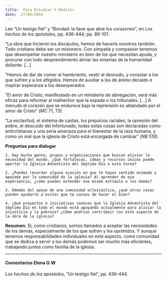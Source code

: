 ```yaml
---
title:  Para Estudiar Y Meditar
date:  27/09/2019
---
```


Lee “Un testigo fiel” y “Bondad: la llave que abre los corazones”, en _Los hechos de los apóstoles,_ pp. 436-444; pp. 86-101.

“La obra que hicieron los discípulos, hemos de hacerla nosotros también. Todo cristiano debe ser un misionero. Con simpatía y compasión tenemos que desempeñar nuestro ministerio en bien de los que necesitan ayuda, y procurar con todo desprendimiento aliviar las miserias de la humanidad doliente. [...]

“Hemos de dar de comer al hambriento, vestir al desnudo, y consolar a los que sufren y a los afligidos. Hemos de auxiliar a los de ánimo decaído e inspirar esperanza a los desesperados.

“El amor de Cristo, manifestado en un ministerio de abnegación, será más eficaz para reformar al malhechor que la espada o los tribunales. [...] A menudo el corazón que se endurece bajo la reprensión es ablandado por el amor de Cristo” (_MC_ 71, 73).

“La esclavitud, el sistema de castas, los prejuicios raciales, la opresión del pobre, el descuido del infortunado, todas estas cosas son declaradas como anticristianas y una seria amenaza para el bienestar de la raza humana, y como un mal que la iglesia de Cristo está encargada de cambiar” (_NB_ 519).

**Preguntas para dialogar**

`1. Hay mucha gente, grupos y organizaciones que buscan aliviar la necesidad del mundo. ¿Qué fortalezas, ideas y recursos únicos puede aportar la Iglesia Adventista del Séptimo Día a esta tarea?`

`2. ¿Puedes recordar alguna ocasión en que te hayas sentido animado y apoyado por la comunidad de la iglesia? Al aprender de esa experiencia, ¿cómo puedes extender ese mismo estímulo a los demás?`

`3. Además del apoyo de una comunidad eclesiástica, ¿qué otras cosas pueden ayudarte a evitar que te canses de hacer el bien?`

`4. ¿Qué proyectos e iniciativas conoces que la Iglesia Adventista del Séptimo Día en todo el mundo está apoyando actualmente para aliviar la injusticia y la pobreza? ¿Cómo podrías contribuir con este aspecto de la obra de la iglesia?`

**Resumen**:  Sí, como cristianos, somos llamados a aceptar las necesidades de los demás, especialmente de los que sufren y los oprimidos. Y aunque tenemos responsabilidades individuales en este aspecto, como comunidad que se dedica a servir a los demás podemos ser mucho más eficientes, trabajando juntos como familia de la iglesia.

---

#### Comentarios Elena G.W

_Los hechos de los apóstoles_, “Un testigo fiel”, pp. 436-444.